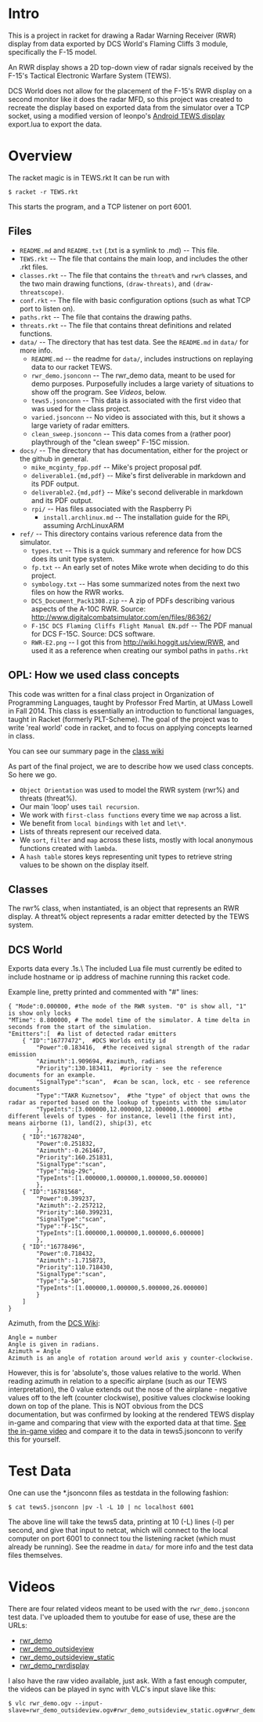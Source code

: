 Intro
=====
This is a project in racket for drawing a Radar Warning Receiver (RWR)
display from data exported by DCS World's Flaming Cliffs 3 module,
specifically the F-15 model.

An RWR display shows a 2D top-down view of radar signals received by
the F-15's Tactical Electronic Warfare System (TEWS).

DCS World does not allow for the placement of the F-15's RWR display
on a second monitor like it does the radar MFD, so this project was
created to recreate the display based on exported data from the simulator
over a TCP socket, using a modified version of leonpo's [Android TEWS
display](http://forums.eagle.ru/showthread.php?t=100057) export.lua to
export the data.


Overview
========
The racket magic is in TEWS.rkt
It can be run with

	$ racket -r TEWS.rkt

This starts the program, and a TCP listener on port 6001. 

Files
-----

* `README.md` and `README.txt` (.txt is a symlink to .md) -- This file.
* `TEWS.rkt`    -- The file that contains the main loop, and includes the other .rkt files.
* `classes.rkt` -- The file that contains the `threat%` and `rwr%` classes, and the two main drawing functions, `(draw-threats)`, and `(draw-threatscope)`. 
* `conf.rkt`     -- The file with basic configuration options (such as what TCP port to listen on).
* `paths.rkt`    -- The file that contains the drawing paths.
* `threats.rkt`	-- The file that contains threat definitions and related functions.
* `data/`	-- The directory that has test data. See the `README.md` in `data/` for more info.
  * `README.md`	-- the readme for `data/`, includes instructions on replaying data to our racket TEWS.
  * `rwr_demo.jsonconn`	-- The rwr_demo data, meant to be used for demo purposes. Purposefully includes a large variety of situations to show off the program. See *Videos*, below.
  * `tews5.jsonconn`	-- This data is associated with the first video that was used for the class project.
  * `varied.jsonconn`	-- No video is associated with this, but it shows a large variety of radar emitters.
  * `clean_sweep.jsonconn`	-- This data comes from a (rather poor) playthrough of the "clean sweep" F-15C mission.
* `docs/`	-- The directory that has documentation, either for the project or the github in general.
  * `mike_mcginty_fpp.pdf`	-- Mike's project proposal pdf.
  * `deliverable1.{md,pdf}`	-- Mike's first deliverable in markdown and its PDF output.
  * `deliverable2.{md,pdf}`	-- Mike's second deliverable in markdown and its PDF output.
  * `rpi/`	-- Has files associated with the Raspberry Pi
    * `install.archlinux.md`	-- The installation guide for the RPi, assuming ArchLinuxARM
* `ref/`	-- This directory contains various reference data from the simulator.
  * `types.txt` -- This is a quick summary and reference for how DCS does its unit type system.
  * `fp.txt` 	-- An early set of notes Mike wrote when deciding to do this project.
  * `symbology.txt`	-- Has some summarized notes from the next two files on how the RWR works.
  * `DCS_Document_Pack1308.zip`	-- A zip of PDFs describing various aspects of the A-10C RWR. Source: http://www.digitalcombatsimulator.com/en/files/86362/
  * `F-15C DCS Flaming Cliffs Flight Manual EN.pdf`	-- The PDF manual for DCS F-15C. Source: DCS software.
  * `RWR-E2.png`	-- I got this from http://wiki.hoggit.us/view/RWR, and used it as a reference when creating our symbol paths in `paths.rkt`


OPL: How we used class concepts
-------------------------------

This code was written for a final class project in Organization of Programming Languages, taught by Professor Fred Martin, at UMass Lowell in Fall 2014.
This class is essentially an introduction to functional languages, taught in Racket (formerly PLT-Scheme). The goal of the project was to write 'real world' code in racket,
and to focus on applying concepts learned in class. 

You can see our summary page in the [class wiki](http://www.cs.uml.edu/ecg/index.php/OPLfall14/DCS-worldRadar)

As part of the final project, we are to describe how we used class concepts. So here we go.

* `Object Orientation` was used to model the RWR system (rwr%) and threats (threat%).
* Our main 'loop' uses `tail recursion`.
* We work with `first-class functions` every time we `map` across a list.
* We benefit from `local bindings` with `let` and `let\*`.
* Lists of threats represent our received data.
* We `sort`, `filter` and `map` across these lists, mostly with local anonymous functions created with `lambda`.
* A `hash table` stores keys representing unit types to retrieve string values to be shown on the display itself. 

Classes
-------

The rwr% class, when instantiated, is an object that represents an RWR display.
A threat% object represents a radar emitter detected by the TEWS system.


DCS World
--------
Exports data every .1s.\\
The included Lua file must currently be edited to include hostname or ip address of
machine running this racket code.

Example line, pretty printed and commented with "#" lines:

	{ "Mode":0.000000, #the mode of the RWR system. "0" is show all, "1" is show only locks
	"MTime": 8.800000, # The model time of the simulator. A time delta in seconds from the start of the simulation.
	"Emitters":[  #a list of detected radar emitters
		{ "ID":"16777472",  #DCS Worlds entity id
			"Power":0.183416,  #the received signal strength of the radar emission
			"Azimuth":1.909694, #azimuth, radians
			"Priority":130.183411,  #priority - see the reference documents for an example.
			"SignalType":"scan",  #can be scan, lock, etc - see reference documents
			"Type":"TAKR Kuznetsov",  #the "type" of object that owns the radar as reported based on the lookup of typeints with the simulator
			"TypeInts":[3.000000,12.000000,12.000000,1.000000]  #the different levels of types - for instance, level1 (the first int), means airborne (1), land(2), ship(3), etc
			},
		{ "ID":"16778240", 
			"Power":0.251832, 
			"Azimuth":-0.261467,
			"Priority":160.251831, 
			"SignalType":"scan", 
			"Type":"mig-29c",
			"TypeInts":[1.000000,1.000000,1.000000,50.000000] 
			},
		{ "ID":"16781568", 
			"Power":0.399237, 
			"Azimuth":-2.257212, 
			"Priority":160.399231, 
			"SignalType":"scan", 
			"Type":"F-15C", 
			"TypeInts":[1.000000,1.000000,1.000000,6.000000] 
			},
		{ "ID":"16778496", 
			"Power":0.718432, 
			"Azimuth":-1.715873, 
			"Priority":110.718430, 
			"SignalType":"scan", 
			"Type":"a-50", 
			"TypeInts":[1.000000,1.000000,5.000000,26.000000] 
			}
		] 
	}

Azimuth, from the [DCS Wiki](http://en.wiki.eagle.ru/wiki/Simulator_Scripting_Engine/DCS:_World_1.2.1/Part_1):

	Angle = number
	Angle is given in radians.
	Azimuth = Angle
	Azimuth is an angle of rotation around world axis y counter-clockwise. 

However, this is for 'absolute's, those values relative to the world.
When reading azimuth in relation to a specific airplane (such as our
TEWS interpretation), the 0 value extends out the nose of the airplane -
negative values off to the left (counter clockwise), positive values
clockwise looking down on top of the plane. This is NOT obvious from
the DCS documentation, but was confirmed by looking at the rendered
TEWS display in-game and comparing that view with the exported data at
that time. [See the in-game video](https://www.youtube.com/watch?v=-IDGZ51gnpg&list=UUmEVA0u2gL-og0NJ_SP6hiw) 
and compare it to the data in tews5.jsonconn to verify this for yourself.



Test Data
=========

One can use the \*.jsonconn files as testdata in the following fashion:

	$ cat tews5.jsonconn |pv -l -L 10 | nc localhost 6001

The above line will take the tews5 data, printing at 10 (-L) lines (-l)
per second, and give that input to netcat, which will connect to the local
computer on port 6001 to connect tou the listening racket (which must already
be running). See the readme in `data/` for more info and the test data files themselves.


Videos
======

There are four related videos meant to be used with the `rwr_demo.jsonconn` test data.
I've uploaded them to youtube for ease of use, these are the URLs:
	
* [rwr_demo](http://youtu.be/7T8lflEjdZY)
* [rwr_demo_outsideview](http://youtu.be/EsSbAvZ5rNQ)
* [rwr_demo_outsideview_static](http://youtu.be/5JH7kezZhyg)
* [rwr_demo_rwrdisplay](http://youtu.be/RGiRabwXg6M)

I also have the raw video available, just ask. With a fast enough
computer, the videos can be played in sync with VLC's input slave
like this:

	$ vlc rwr_demo.ogv --input-slave=rwr_demo_outsideview.ogv#rwr_demo_outsideview_static.ogv#rwr_demo_rwrdisplay.ogv



